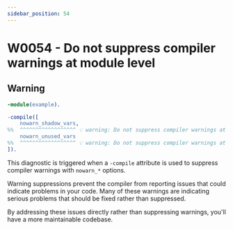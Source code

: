 ```yaml
---
sidebar_position: 54
---
```


# W0054 - Do not suppress compiler warnings at module level

## Warning

```erlang
-module(example).

-compile([
    nowarn_shadow_vars,
%%  ^^^^^^^^^^^^^^^^^^ 💡 warning: Do not suppress compiler warnings at module level.
    nowarn_unused_vars
%%  ^^^^^^^^^^^^^^^^^^ 💡 warning: Do not suppress compiler warnings at module level.
]).
```

This diagnostic is triggered when a `-compile` attribute is used to suppress
compiler warnings with `nowarn_*` options.

Warning suppressions prevent the compiler from reporting issues that could
indicate problems in your code. Many of these warnings are indicating serious
problems that should be fixed rather than suppressed.

By addressing these issues directly rather than suppressing warnings, you'll
have a more maintainable codebase.
